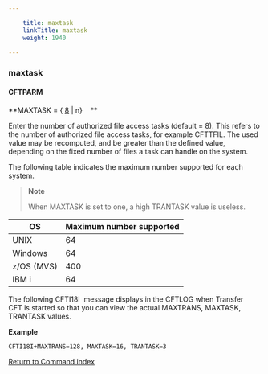 ```yaml
---

    title: maxtask
    linkTitle: maxtask
    weight: 1940

---
```

<span id="maxtask"></span>

### maxtask

#### CFTPARM

**MAXTASK = { <u>8</u>
| n}    **

Enter the number of authorized file access tasks (default = 8). This refers to the number of authorized file access tasks, for example CFTTFIL. The used value may be recomputed, and be greater than the defined value, depending on the fixed number of files a task can handle on the system.

The following table indicates the maximum number supported for each
system.

> **Note**
>
> When MAXTASK is set to one, a high TRANTASK value is useless.


| OS  | Maximum number supported  |
| --- | --- |
| UNIX  | 64 |
| Windows  | 64 |
| z/OS (MVS) | 400 |
| IBM i | 64 |


The following CFTI18I  message displays in the CFTLOG when Transfer CFT is started so that you can view the actual MAXTRANS, MAXTASK, TRANTASK values.

****Example****

```
CFTI18I+MAXTRANS=128, MAXTASK=16, TRANTASK=3
```

[Return to Command index](../../)
